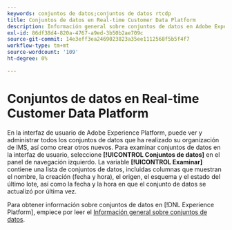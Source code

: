 ```yaml
---
keywords: conjuntos de datos;conjuntos de datos rtcdp
title: Conjuntos de datos en Real-time Customer Data Platform
description: Información general sobre conjuntos de datos en Adobe Experience Platform
exl-id: 86df38d4-820a-4767-a9ed-3b50b2ae709c
source-git-commit: 14e3eff3ea2469023823a35ee1112568f5b5f4f7
workflow-type: tm+mt
source-wordcount: '109'
ht-degree: 0%

---
```


# Conjuntos de datos en Real-time Customer Data Platform

En la interfaz de usuario de Adobe Experience Platform, puede ver y administrar todos los conjuntos de datos que ha realizado su organización de IMS, así como crear otros nuevos. Para examinar conjuntos de datos en la interfaz de usuario, seleccione **[!UICONTROL Conjuntos de datos]** en el panel de navegación izquierdo. La variable **[!UICONTROL Examinar]** contiene una lista de conjuntos de datos, incluidas columnas que muestran el nombre, la creación (fecha y hora), el origen, el esquema y el estado del último lote, así como la fecha y la hora en que el conjunto de datos se actualizó por última vez.

Para obtener información sobre conjuntos de datos en [!DNL Experience Platform], empiece por leer el [Información general sobre conjuntos de datos](../../catalog/datasets/overview.md).
